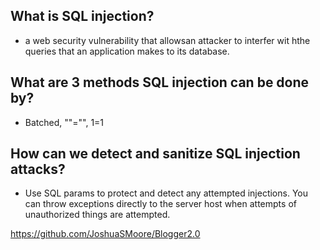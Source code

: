 ## What is SQL injection?
* a web security vulnerability that allowsan attacker to interfer wit hthe queries that an application makes to its database.
## What are 3 methods SQL injection can be done by?
* Batched, ""="", 1=1
## How can we detect and sanitize SQL injection attacks?
* Use SQL params to protect and detect any attempted injections. You can throw exceptions directly to the server host when attempts of unauthorized things are attempted.


https://github.com/JoshuaSMoore/Blogger2.0